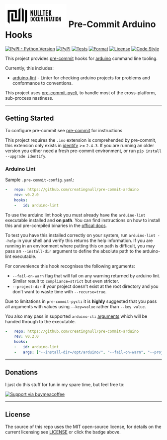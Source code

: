 # ![NullTek Documentation](https://raw.githubusercontent.com/CreatingNull/NullTek-Assets/main/img/logo/NullTekDocumentationLogo.png) Pre-Commit Arduino Hooks

[![PyPI - Python Version](https://img.shields.io/pypi/pyversions/pre-commit-arduino?style=flat-square&logo=python&logoColor=white)](https://pypi.org/project/pre-commit-arduino/)
[![PyPI](https://img.shields.io/pypi/v/pre-commit-arduino?style=flat-square&logo=pypi&logoColor=white)](https://pypi.org/project/pre-commit-arduino/)
[![Tests](https://img.shields.io/github/workflow/status/CreatingNull/pre-commit-arduino/pre-commit?logo=pre-commit&style=flat-square&label=format)](https://github.com/CreatingNull/pre-commit-arduino/actions/workflows/run-pre-commit.yaml)
[![Format](https://img.shields.io/github/workflow/status/CreatingNull/pre-commit-arduino/tests?logo=GitHub&style=flat-square&label=tests)](https://github.com/CreatingNull/pre-commit-arduino/actions/workflows/run-tests.yaml)
[![License](https://img.shields.io/github/license/CreatingNull/pre-commit-arduino?style=flat-square)](https://github.com/CreatingNull/Pre-Commit-Arduino/blob/master/LICENSE.md)
[![Code Style](https://img.shields.io/badge/style-black-000000.svg?style=flat-square)](https://github.com/psf/black)


This project provides [pre-commit](https://github.com/pre-commit/pre-commit) hooks for [arduino](https://github.com/arduino) command line tooling.

Currently, this includes:

* [arduino-lint](https://github.com/arduino/arduino-lint) - Linter for checking arduino projects for problems and conformance to conventions.

This project uses [pre-commit-pycli](https://github.com/CreatingNull/Pre-Commit-PyCLI), to handle most of the cross-platform, sub-process nastiness.

---

## Getting Started

To configure pre-commit see [pre-commit](https://github.com/pre-commit/pre-commit) for instructions

This project requires the `.ino` extension is comprehended by pre-commit, this extension only exists in [identify](https://github.com/pre-commit/identify) >= `2.4.3`.
If you are running an older version you either need a fresh pre-commit environment, or run `pip install --upgrade identify`.

### Arduino Lint

Sample `.pre-commit-config.yaml`:

```yaml
-   repo: https://github.com/creatingnull/pre-commit-arduino
    rev: v0.2.0
    hooks:
    -   id: arduino-lint
```

To use the arduino lint hook you must already have the `arduino-lint` executable installed and **on path**.
You can find instructions on how to install this and pre-compiled binaries in the [offical docs](https://arduino.github.io/arduino-lint/latest/installation/).

To test you have this installed correctly on your system, run `arduino-lint --help` in your shell and verify this returns the help information.
If you are running in an environment where putting this on path is difficult, you may pass an `--install-dir` argument to define the absolute path to the arduino-lint executable.

For convenience this hook recognises the following arguments:

 * `--fail-on-warn` flag that will fail on any warning returned by arduino lint.
   Similar result to `compliance=strict` but even stricter.
 * `--project-dir` if your project doesn't exist at the root directory and you don't want to waste time with `--recurse=true`.

Due to limitations in `pre-commit-pycli` it is **highly** suggested that you pass all arguments with values using `--key=value` rather than `--key value`.

You also may pass in supported `arduino-cli` [arguments](https://arduino.github.io/arduino-lint/latest/commands/arduino-lint/) which will be handed through to the executable.

```yaml
-   repo: https://github.com/creatingnull/pre-commit-arduino
    rev: v0.2.0
    hooks:
    -   id: arduino-lint
    -   args: ["--install-dir=/opt/arduino/", "--fail-on-warn", "--project-dir=src/"]
```

---

## Donations

I just do this stuff for fun in my spare time, but feel free to:

[![Support via buymeacoffee](https://www.buymeacoffee.com/assets/img/custom_images/orange_img.png)](https://www.buymeacoffee.com/nulltek)

---

## License

The source of this repo uses the MIT open-source license, for details on the current licensing see [LICENSE](https://github.com/CreatingNull/Pre-Commit-Arduino/blob/master/LICENSE.md) or click the badge above.

